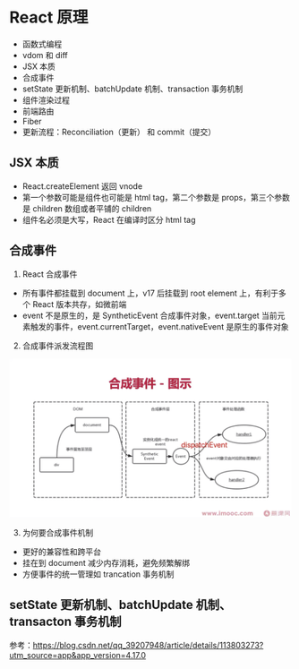 # React 原理

- 函数式编程
- vdom 和 diff
- JSX 本质
- 合成事件
- setState 更新机制、batchUpdate 机制、transaction 事务机制
- 组件渲染过程
- 前端路由
- Fiber
- 更新流程：Reconciliation（更新） 和 commit（提交）

## JSX 本质

- React.createElement 返回 vnode
- 第一个参数可能是组件也可能是 html tag，第二个参数是 props，第三个参数是 children 数组或者平铺的 children
- 组件名必须是大写，React 在编译时区分 html tag

## 合成事件

1. React 合成事件

- 所有事件都挂载到 document 上，v17 后挂载到 root element 上，有利于多个 React 版本共存，如微前端
- event 不是原生的，是 SyntheticEvent 合成事件对象，event.target 当前元素触发的事件，event.currentTarget，event.nativeEvent 是原生的事件对象

2. 合成事件派发流程图

![images](../../images/react合成事件.jpg)

3. 为何要合成事件机制

- 更好的兼容性和跨平台
- 挂在到 document 减少内存消耗，避免频繁解绑
- 方便事件的统一管理如 trancation 事务机制

## setState 更新机制、batchUpdate 机制、transacton 事务机制

参考：https://blog.csdn.net/qq_39207948/article/details/113803273?utm_source=app&app_version=4.17.0
